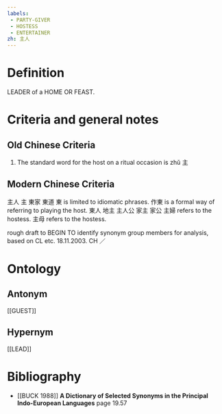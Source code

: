 ```yaml
---
labels: 
 - PARTY-GIVER
 - HOSTESS
 - ENTERTAINER
zh: 主人
---
```


# Definition
LEADER of a HOME OR FEAST.
# Criteria and general notes
## Old Chinese Criteria
1. The standard word for the host on a ritual occasion is zhǔ 主
## Modern Chinese Criteria
主人
主
東家
東道
東 is limited to idiomatic phrases.
作東 is a formal way of referring to playing the host.
東人
地主
主人公
家主
家公
主婦 refers to the hostess.
主母 refers to the hostess.

rough draft to BEGIN TO identify synonym group members for analysis, based on CL etc. 18.11.2003. CH ／
# Ontology

## Antonym
[[GUEST]]
## Hypernym
[[LEAD]]
# Bibliography
- [[BUCK 1988]]
**A Dictionary of Selected Synonyms in the Principal Indo-European Languages** page 19.57
